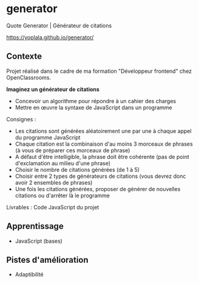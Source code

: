 # generator
Quote Generator | Générateur de citations

https://yoplala.github.io/generator/

## Contexte

Projet réalisé dans le cadre de ma formation "Développeur frontend" chez OpenClassrooms.

**Imaginez un générateur de citations**
- Concevoir un algorithme pour répondre à un cahier des charges
- Mettre en œuvre la syntaxe de JavaScript dans un programme

Consignes :
- Les citations sont générées aléatoirement une par une à chaque appel du programme JavaScript
- Chaque citation est la combinaison d'au moins 3 morceaux de phrases (à vous de préparer ces morceaux de phrase)
- A défaut d'être intelligible, la phrase doit être cohérente (pas de point d'exclamation au milieu d'une phrase)
- Choisir le nombre de citations générées (de 1 à 5)
- Choisir entre 2 types de générateurs de citations (vous devrez donc avoir 2 ensembles de phrases)
- Une fois les citations générées, proposer de générer de nouvelles citations ou d'arrêter là le programme


Livrables : Code JavaScript du projet


## Apprentissage
- JavaScript (bases)


## Pistes d'amélioration
- Adaptibilité
